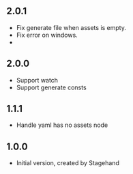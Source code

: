 ## 2.0.1

* Fix generate file when assets is empty.
* Fix error on windows.
*
## 2.0.0

* Support watch
* Support generate consts

## 1.1.1

* Handle yaml has no assets node

## 1.0.0

* Initial version, created by Stagehand
